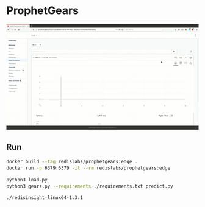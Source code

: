# ProphetGears

![RedisInsight screencase](Screencast.gif)


## Run
```bash
docker build --tag redislabs/prophetgears:edge .
docker run -p 6379:6379 -it --rm redislabs/prophetgears:edge
```

```bash
python3 load.py 
python3 gears.py --requirements ./requirements.txt predict.py
```

```
./redisinsight-linux64-1.3.1
```

